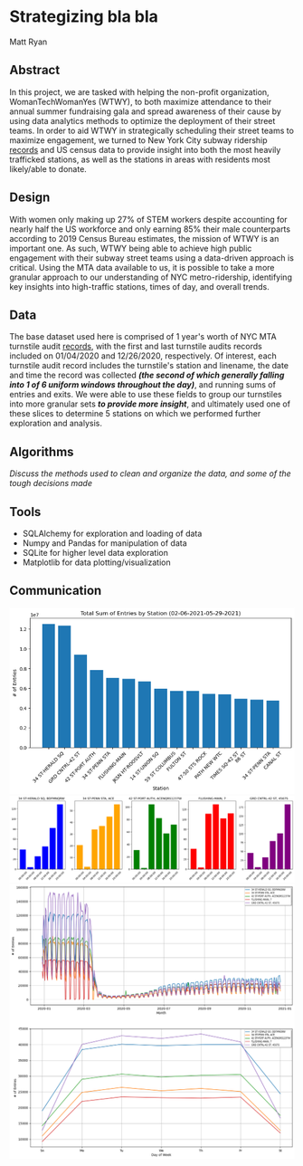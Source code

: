 # Strategizing bla bla
Matt Ryan

## Abstract

In this project, we are tasked with helping the non-profit organization, WomanTechWomanYes (WTWY), to both maximize attendance to their annual summer fundraising gala and spread awareness of their cause by using data analytics methods to optimize the deployment of their street teams. In order to aid WTWY in strategically scheduling their street teams to maximize engagement, we turned to New York City subway ridership [records](http://web.mta.info/developers/turnstile.html) and US census data to provide insight into both the most heavily trafficked stations, as well as the stations in areas with residents most likely/able to donate. 


## Design
With women only making up 27% of STEM workers despite accounting for nearly half the US workforce and only earning 85% their male counterparts according to 2019 Census Bureau estimates, the mission of WTWY is an important one. As such, WTWY being able to achieve high public engagement with their subway street teams using a data-driven approach is critical. Using the MTA data available to us, it is possible to take a more granular approach to our understanding of NYC metro-ridership, identifying key insights into high-traffic stations, times of day, and overall trends.


## Data

The base dataset used here is comprised of 1 year's worth of NYC MTA turnstile audit [records](http://web.mta.info/developers/turnstile.html), with the first and last turnstile audits records included on 01/04/2020 and 12/26/2020, respectively. Of interest, each turnstile audit record includes the turnstile's station and linename, the date and time the record was collected ***(the second of which generally falling into 1 of 6 uniform windows throughout the day)***, and running sums of entries and exits. We were able to use these fields to group our turnstiles into more granular sets ***to provide more insight***, and ultimately used one of these slices to determine 5 stations on which we performed further exploration and analysis.

## Algorithms

*Discuss the methods used to clean and organize the data, and some of the tough decisions made*

## Tools

* SQLAlchemy for exploration and loading of data
* Numpy and Pandas for manipulation of data
* SQLite for higher level data exploration
* Matplotlib for data plotting/visualization

## Communication

![](/../figs/tot_sum_by_stat.png)
![](/../figs/hourly_by_stn.png)
![](/../figs/fig_subplot.png)
